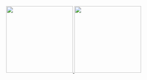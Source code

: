 <div>
  <a href = "https://github.com/athush">
  <img height="180em" src="https://github-readme-stats.vercel.app/api?username=athush&count_private=true&show_icons=true&theme=tokyonight"/>
  <img height="180em" src="https://github-readme-stats.vercel.app/api/top-langs/?username=athush&layout=compact&count_private=true&theme=tokyonight"/>
</div>


<!---
athush/athush is a ✨ special ✨ repository because its `README.md` (this file) appears on your GitHub profile.
You can click the Preview link to take a look at your changes.
--->
